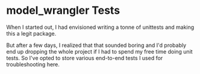 # model_wrangler Tests

When I started out, I had envisioned writing a tonne of unittests and making this a legit package.

But after a few days, I realized that that sounded boring and I'd probably end up dropping the whole project if I had to spend my free time doing unit tests. So I've opted to store various end-to-end tests I used for troubleshooting here.